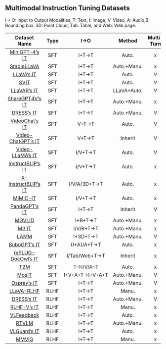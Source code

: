 ## Multimodal Instruction Tuning Datasets

I→ O: Input to Output Modalities, T: Text, I: Image, V: Video, A: Audio,B: Bounding box, 3D: Point Cloud, Tab: Table, and Web: Web page.

|                         Dataset Name                         | Type |       I→O       |   Method    | Multi-Turn |    #.I/V/A     | #.Dialog Turn | #.Instance |
| :----------------------------------------------------------: | :--: | :-------------: | :---------: | :--------: | :------------: | :-----------: | :--------: |
|        [MiniGPT-4’s IT](https://minigpt-4.github.io/)        | SFT  |      I+T→T      |    Auto.    |     x      |    134M/–/–    |       1       |     5K     |
| [StableLLaVA](https://icoz69.github.io/stablellava-official/) | SFT  |      I+T→T      | Auto.+Manu. |     x      |    126K/–/–    |       1       |    126K    |
|           [LLaVA’s IT](https://llavar.github.io/)            | SFT  |      I+T→T      |    Auto.    |     Ⅴ      |    81K/–/–     |     2.29      |    150K    |
| [SVIT](https://github.com/BAAI-DCAI/Visual-Instruction-Tuning) | SFT  |      I+T→T      |    Auto.    |     Ⅴ      |    108K/–/–    |       5       |    3.2M    |
|           [LLaVAR’s IT](https://llavar.github.io/)           | SFT  |      I+T→T      | LLaVA+Auto. |     Ⅴ      |    20K/–/–     |     2.27      |    174K    |
|       [ShareGPT4V’s IT](https://sharegpt4v.github.io/)       | SFT  |      I+T→T      | Auto.+Manu. |     x      |    100K/–/–    |       –       |     –      |
| [DRESS’s IT](https://huggingface.co/datasets/YangyiYY/LVLM_NLF) | SFT  |      I+T→T      | Auto.+Manu. |     Ⅴ      |    193K/–/–    |      ∼4       |     –      |
| [VideoChat’s IT](https://github.com/OpenGVLab/Ask-Anything)  | SFT  |      V+T→T      |    Auto.    |     Ⅴ      |     –/8K/–     |     1.82      |    11K     |
| [Video-ChatGPT’s IT](https://github.com/mbzuai-oryx/Video-ChatGPT) | SFT  |      V+T→T      |   Inherit   |     Ⅴ      |    –/100K/–    |       1       |    100K    |
| [Video-LLaMA’s IT](https://github.com/DAMO-NLP-SG/Video-LLaMA) | SFT  |     I/V+T→T     |    Auto.    |     Ⅴ      |    81K/8K/–    |     2.22      |    171K    |
|       [InstructBLIP’s IT](https://llava-vl.github.io/)       | SFT  |     I/V+T→T     |    Auto.    |     x      |       –        |       –       |   ∼ 1.6M   |
|   [X-InstructBLIP’s IT](https://arxiv.org/abs/2311.18799)    | SFT  |  I/V/A/3D+T→T   |    Auto.    |     x      |       –        |       –       |   ∼ 1.8M   |
|         [MIMIC-IT](https://github.com/Luodian/otter)         | SFT  |     I/V+T→T     |    Auto.    |     x      |  8.1M/502K/–   |       1       |    2.8M    |
|        [PandaGPT’s IT](https://panda-gpt.github.io/)         | SFT  |      I+T→T      |   Inherit   |     Ⅴ      |    81K/–/–     |     2.29      |    160K    |
|          [MGVLID](https://arxiv.org/abs/2307.09474)          | SFT  |     I+B+T→T     | Auto.+Manu. |     x      |    108K/–/–    |       –       |    108K    |
| [M3 IT](https://huggingface.co/datasets/MMInstruction/M3IT)  | SFT  |    I/V/B+T→T    | Auto.+Manu. |     x      |     –/–/–      |       1       |    2.4M    |
|             [LAMM](https://openlamm.github.io/)              | SFT  |    I+3D+T→T     | Auto.+Manu. |     Ⅴ      |    91K/–/–     |     3.27      |    196K    |
|         [BuboGPT’s IT](https://bubo-gpt.github.io/)          | SFT  |   (I+A)/A+T→T   |    Auto.    |     x      |    5K/–/9K     |       –       |     9K     |
|   [mPLUG-DocOwl’s IT](https://github.com/X-PLUG/mPLUG-Owl)   | SFT  |  I/Tab/Web+T→T  |   Inherit   |     x      |       –        |       –       |     –      |
|              [T2M](https://next-gpt.github.io/)              | SFT  |    T→I/V/A+T    |    Auto.    |     x      | 4.9K/4.9K/4.9K |       1       |   14.7K    |
|        [MosIT](https://github.com/NExT-GPT/NExT-GPT)         | SFT  | I+V+A+T→I+V+A+T | Auto.+Manu. |     Ⅴ      |    4K/4K/4K    |      4.8      |     5K     |
|     [Osprey’s IT](https://github.com/CircleRadon/Osprey)     | SFT  |      I+T→T      | Auto.+Manu. |     Ⅴ      |     –/–/–      |      ∼4       |    724K    |
|         [LLaVA-RLHF](https://llava-rlhf.github.io/)          | RLHF |      I+T→T      |    Manu.    |     x      |     –/–/–      |       –       |    10K     |
| [DRESS’s IT](https://huggingface.co/datasets/YangyiYY/LVLM_NLF) | RLHF |      I+T→T      | Auto.+Manu. |     Ⅴ      |    33K/–/–     |      ∼4       |     –      |
|       [RLHF-V’s IT](https://github.com/RLHF-V/RLHF-V)        | RLHF |      I+T→T      |    Manu.    |     x      |     –/–/–      |       –       |    1.4K    |
|         [VLFeedback](https://vlf-silkie.github.io/)          | RLHF |      I+T→T      |    Auto.    |     x      |     –/–/–      |       –       |    80K     |
|          [RTVLM](https://arxiv.org/abs/2401.12915)           | RLHF |      I+T→T      | Auto.+Manu. |     x      |     –/–/–      |       –       |     5K     |
|      [VLGuard’s IT](https://github.com/ys-zong/VLGuard)      | RLHF |      I+T→T      |    Auto.    |     x      |     3K/–/–     |       –       |     3K     |
|          [MMViG](https://arxiv.org/abs/1608.00272)           | RLHF |      I+T→T      |    Manu.    |     x      |    16K/–/–     |       –       |    16K     |
